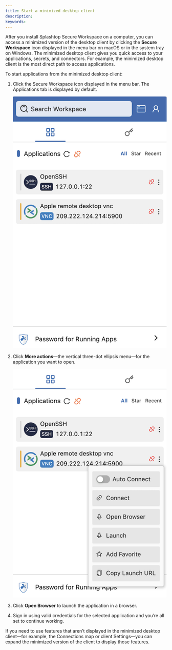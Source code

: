 ```yaml
---
title: Start a minimized desktop client
description:
keywords:
---
```


After you install Splashtop Secure Workspace on a computer, you can access a minimized version of the desktop client by clicking the **Secure Workspace** icon displayed in the menu bar on macOS or in the system tray on Windows. 
The minimized desktop client gives you quick access to your applications, secrets, and connectors. 
For example, the minimized desktop client is the most direct path to access applications.

To start applications from the minimized desktop client:

1. Click the Secure Workspace icon displayed in the menu bar.
The Applications tab is displayed by default.

    ![Applications catalog](../images/app-catalog.png)

1. Click **More actions**—the vertical three-dot ellipsis menu—for the application you want to open.

    ![More actions menu](../images/more-actions.png)

1. Click **Open Browser** to launch the application in a browser.

1. Sign in using valid credentials for the selected application and you’re all set to continue working.

If you need to use features that aren’t displayed in the minimized desktop client—for example, the Connections map or client Settings—you can expand the minimized version of the client to display those features.
